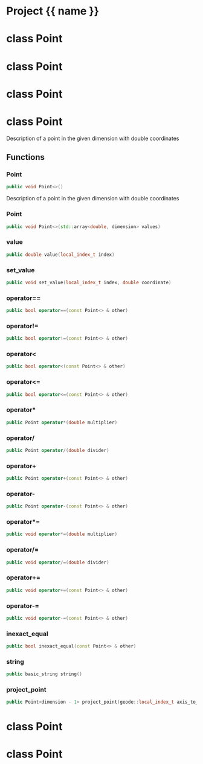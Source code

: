 <script setup>
import {useRoute} from 'vitepress'
const {path} = useRoute()
const tokens = path.split('/')
const words = tokens[2].split('-');
for (let i = 0; i < words.length; i++) {
    words[i] = words[i].charAt(0).toUpperCase() + words[i].slice(1);
    words[i] = words[i].replace('geode', 'Geode')
}
const name = words.join('-');
</script>
# Project {{ name }}

# class Point


# class Point


# class Point


# class Point


 Description of a point in the given dimension with double coordinates



## Functions

### Point

```cpp
public void Point<>()
```


 Description of a point in the given dimension with double coordinates

### Point

```cpp
public void Point<>(std::array<double, dimension> values)
```


### value

```cpp
public double value(local_index_t index)
```


### set_value

```cpp
public void set_value(local_index_t index, double coordinate)
```


### operator==

```cpp
public bool operator==(const Point<> & other)
```


### operator!=

```cpp
public bool operator!=(const Point<> & other)
```


### operator<

```cpp
public bool operator<(const Point<> & other)
```


### operator<=

```cpp
public bool operator<=(const Point<> & other)
```


### operator*

```cpp
public Point operator*(double multiplier)
```


### operator/

```cpp
public Point operator/(double divider)
```


### operator+

```cpp
public Point operator+(const Point<> & other)
```


### operator-

```cpp
public Point operator-(const Point<> & other)
```


### operator*=

```cpp
public void operator*=(double multiplier)
```


### operator/=

```cpp
public void operator/=(double divider)
```


### operator+=

```cpp
public void operator+=(const Point<> & other)
```


### operator-=

```cpp
public void operator-=(const Point<> & other)
```


### inexact_equal

```cpp
public bool inexact_equal(const Point<> & other)
```


### string

```cpp
public basic_string string()
```


### project_point

```cpp
public Point<dimension - 1> project_point(geode::local_index_t axis_to_remove)
```




# class Point


# class Point


